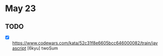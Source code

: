 # May 23

## TODO

- [x] <https://www.codewars.com/kata/52c31f8e6605bcc646000082/train/javascript> [6kyu] twoSum

